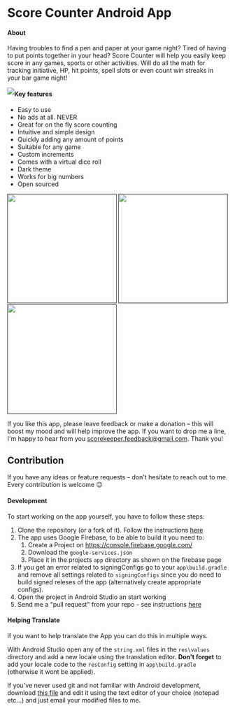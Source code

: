 # Score Counter Android App
#### About
Having troubles to find a pen and paper at your game night? Tired of having to put points together in your head? Score Counter will help you easily keep score in any games, sports or other activities. Will do all the math for tracking initiative, HP, hit points, spell slots or even count win streaks in your bar game night!

[<img src="https://user-images.githubusercontent.com/16646251/146039858-865f614a-a773-4c89-b967-7262d1126dc6.png" style="float: left; padding-right: 10
px;">](https://play.google.com/store/apps/details?id=ua.napps.scorekeeper)

#### Key features
* Easy to use
*  No ads at all. NEVER
*  Great for on the fly score counting
*  Intuitive and simple design
*  Quickly adding any amount of points
*  Suitable for any game
*  Custom increments
*  Comes with a virtual dice roll
*  Dark theme
*  Works for big numbers
*  Open sourced

[<img src="https://play-lh.googleusercontent.com/22qjCfwppjUYUqcOmaYw0T3WEthlYYYJnCPgaqdvZVGzUI0ggd3iyvTmlWk2UL-EcA=w4096-h2134" width=250>]()
[<img src="https://play-lh.googleusercontent.com/do8VnBuMdzCRs4pbG_FY11WHbkSR_c1H2BcNknU3Be2q3KABXInQmwTqMTSlz0DiJq1c=w4096-h2134" width=250>]()
[<img src="https://play-lh.googleusercontent.com/NA85YCtSkVvbdh0OYv-k9SQwdSm3dCZHqM_Fvs_xIoDt4tOvZ044p-hSbLzeEGKg_HA=w4096-h2134" width=250>]()


If you like this app, please leave feedback or make a donation – this will boost my mood and will help improve the app. If you want to drop me a line, I'm happy to hear from you scorekeeper.feedback@gmail.com. Thank you!

## Contribution
If you have any ideas or feature requests – don't hesitate to reach out to me. Every contribution is welcome 😉

#### Development

To start working on the app yourself, you have to follow these steps:

1. Clone the repository (or a fork of it). Follow the instructions [here](http://help.github.com/fork-a-repo/)
2. The app uses Google Firebase, to be able to build it you need to:
   1. Create a Project on https://console.firebase.google.com/ 
   2. Download the `google-services.json`
   3. Place it in the projects `app` directory as shown on the firebase page
3. If you get an error related to signingConfigs go to your `app\build.gradle` and remove all settings related to `signingConfigs` since you do need to build signed releses of the app (alternatively create appropriate configs).
4. Open the project in Android Studio an start working
5. Send me a "pull request" from your repo - see instructions [here](https://help.github.com/articles/creating-a-pull-request-from-a-fork/)

#### Helping Translate

If you want to help translate the App you can do this in multiple ways.

With Android Studio open any of the `string.xml` files in the `res\values` directory and add a new locale using the translation editor. 
**Don't forget** to add your locale code to the `resConfig` setting in `app\build.gradle` (otherwise it wont be applied).

If you've never used git and not familiar with Android development, download [this file](https://raw.githubusercontent.com/n-apps/ScoreCounter/master/app/src/main/res/values/strings.xml) and edit it using the text editor of your choice (notepad etc...) and just email your modified files to me.
